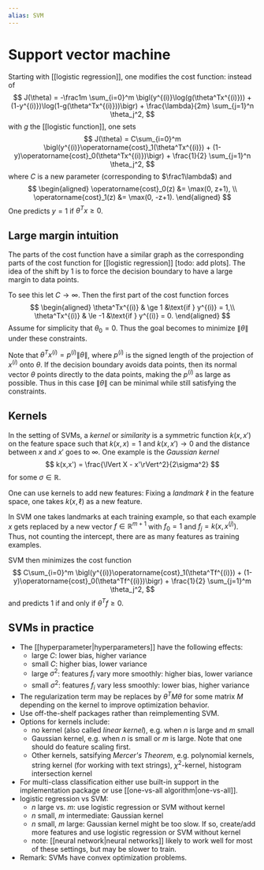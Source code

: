 ```yaml
---
alias: SVM
---
```

# Support vector machine

Starting with [[logistic regression]], one modifies the cost function: instead of
$$
	J(\theta) = -\frac1m \sum_{i=0}^m \bigl(y^{(i)}\log(g(\theta^Tx^{(i)})) + (1-y^{(i)})\log(1-g(\theta^Tx^{(i)}))\bigr) + \frac{\lambda}{2m} \sum_{j=1}^n \theta_j^2,
$$
with $g$ the [[logistic function]], one sets
$$
	J(\theta) = C\sum_{i=0}^m \bigl(y^{(i)}\operatorname{cost}_1(\theta^Tx^{(i)}) + (1-y)\operatorname{cost}_0(\theta^Tx^{(i)})\bigr) + \frac{1}{2} \sum_{j=1}^n \theta_j^2,
$$
where $C$ is a new parameter (corresponding to $\frac1\lambda$) and
$$
	\begin{aligned}
		\operatorname{cost}_0(z) &= \max(0, z+1), \\
		\operatorname{cost}_1(z) &= \max(0, -z+1).
	\end{aligned}
$$
One predicts $y =1$ if $\theta^Tx \ge 0$.

## Large margin intuition
The parts of the cost function have a similar graph as the corresponding parts of the cost function for [[logistic regression]] [todo: add plots]. The idea of the shift by $1$ is to force the decision boundary to have a large margin to data points.

To see this let $C \to \infty$. Then the first part of the cost function forces
$$
	\begin{aligned}
	\theta^Tx^{(i)} & \ge 1	&\text{if } y^{(i)} = 1,\\
	\theta^Tx^{(i)} & \le -1 &\text{if } y^{(i)} = 0.
	\end{aligned}
$$
Assume for simplicity that $\theta_0 = 0$. Thus the goal becomes to minimize $\lVert\theta\rVert$ under these constraints.

Note that $\theta^Tx^{(i)} = p^{(i)}\lVert \theta\rVert$, where $p^{(i)}$ is the signed length of the projection of $x^{(i)}$ onto $\theta$. If the decision boundary avoids data points, then its normal vector $\theta$ points directly to the data points, making the $p^{(i)}$ as large as possible. Thus in this case $\lVert\theta\rVert$ can be minimal while still satisfying the constraints.

## Kernels

In the setting of SVMs, a *kernel* or *similarity* is a symmetric function $k(x, x')$  on the feature space such that $k(x,x) = 1$ and $k(x, x') \to 0$ and the distance between $x$ and $x'$ goes to $\infty$. One example is the *Gaussian kernel*
$$
	k(x,x') = \frac{\lVert X - x'\rVert^2}{2\sigma^2}
$$
for some $\sigma \in \mathbb{R}$.

One can use kernels to add new features: Fixing a *landmark* $\ell$ in the feature space, one takes $k(x, \ell)$ as a new feature.

In SVM one takes landmarks at each training example, so that each example $x$ gets replaced by a new vector $f \in \mathbb{R}^{m+1}$ with $f_0 = 1$ and $f_j = k(x, x^{(j)})$. Thus, not counting the intercept, there are as many features as training examples.

SVM then minimizes the cost function
$$
	C\sum_{i=0}^m \bigl(y^{(i)}\operatorname{cost}_1(\theta^Tf^{(i)}) + (1-y)\operatorname{cost}_0(\theta^Tf^{(i)})\bigr) + \frac{1}{2} \sum_{j=1}^m \theta_j^2,
$$
and predicts $1$ if and only if $\theta^Tf \ge 0$.

## SVMs in practice

- The [[hyperparameter|hyperparameters]] have the following effects:
	- large $C$: lower bias, higher variance
	- small $C$: higher bias, lower variance
	- large $\sigma^2$: features $f_i$ vary more smoothly: higher bias, lower variance
	- small $\sigma^2$: features $f_i$ vary less smoothly: lower bias, higher variance
- The regularization term may be replaces by $\theta^T M \theta$ for some matrix $M$ depending on the kernel to improve optimization behavior.
- Use off-the-shelf packages rather than reimplementing SVM.
- Options for kernels include:
	- no kernel (also called *linear kernel*), e.g. when $n$ is large and $m$ small
	- Gaussian kernel, e.g. when $n$ is small or $m$ is large. Note that one should do feature scaling first.
	- Other kernels, satsifying *Mercer's Theorem*, e.g. polynomial kernels, string kernel (for working with text strings), $\chi^2$-kernel, histogram intersection kernel
- For multi-class classification either use built-in support in the implementation package or use [[one-vs-all algorithm|one-vs-all]].
- logistic regression vs SVM:
	- $n$ large vs. $m$: use logistic regression or SVM without kernel
	- $n$ small, $m$ intermediate: Gaussian kernel
	- $n$ small, $m$ large: Gaussian kernel might be too slow. If so, create/add more features and use logistic regression or SVM without kernel
	- note: [[neural network|neural networks]] likely to work well for most of these settings, but may be slower to train.
- Remark: SVMs have convex optimization problems.
